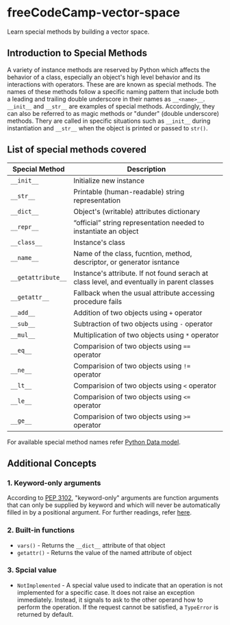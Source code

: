 # freeCodeCamp-vector-space

Learn special methods by building a vector space.

## Introduction to Special Methods

A variety of instance methods are reserved by Python which affects the behavior of a class, especially an object's high level behavior and its interactions with operators. These are are known as special methods. The names of these methods follow a specific naming pattern that include both a leading and trailing double underscore in their names as `__<name>__`. `__init__` and `__str__` are examples of special methods. Accordingly, they can also be referred to as magic methods or "dunder" (double underscore) methods. Thery are called in specific situations such as `__init__` during instantiation and `__str__` when the object is printed or passed to `str()`.

## List of special methods covered

| Special Method     | Description                                                                                |
| ------------------ | ------------------------------------------------------------------------------------------ |
| `__init__`         | Initialize new instance                                                                    |
| `__str__`          | Printable (human-readable) string representation                                           |
| `__dict__`         | Object's (writable) attributes dictionary                                                  |
| `__repr__`         | “official” string representation needed to instantiate an object                           |
| `__class__`        | Instance's class                                                                           |
| `__name__`         | Name of the class, fucntion, method, descriptor, or generator isntance                     |
| `__getattribute__` | Instance's attribute. If not found serach at class level, and eventually in parent classes |
| `__getattr__`      | Fallback when the usual attribute accessing procedure fails                                |
| `__add__`          | Addition of two objects using `+` operator                                                 |
| `__sub__`          | Subtraction of two objects using `-` operator                                              |
| `__mul__`          | Multiplication of two objects using `*` operator                                           |
| `__eq__`           | Comparision of two objects using `==` operator                                             |
| `__ne__`           | Comparision of two objects using `!=` operator                                             |
| `__lt__`           | Comparision of two objects using `<` operator                                              |
| `__le__`           | Comparision of two objects using `<=` operator                                             |
| `__ge__`           | Comparision of two objects using `>=` operator                                             |

For available special method names refer [Python Data model][1].

## Additional Concepts

### 1. Keyword-only arguments

According to [PEP 3102][2], "keyword-only" arguments are function arguments that can only be supplied by keyword and which will never be automatically filled in by a positional argument. For further readings, refer [here][3].

### 2. Built-in functions

-   `vars()` - Returns the `__dict__` attribute of that object
-   `getattr()` - Returns the value of the named attribute of object

### 3. Spcial value

-   `NotImplemented` - A special value used to indicate that an operation is not implemented for a specific case. It does not raise an exception immediately. Instead, it signals to ask to the other operand how to perform the operation. If the request cannot be satisfied, a `TypeError` is returned by default.

<!-- List of references -->

[1]: https://docs.python.org/3/reference/datamodel.html#special-method-names
[2]: https://peps.python.org/pep-3102/
[3]: https://realpython.com/python-asterisk-and-slash-special-parameters/
